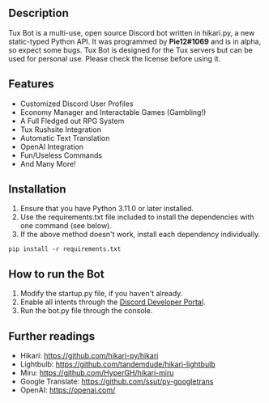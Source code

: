 ## Description
Tux Bot is a multi-use, open source Discord bot written in hikari.py, a new static-typed Python API. It was programmed by **Pie12#1069** and is in alpha, so expect some bugs. Tux Bot is designed for the Tux servers but can be used for personal use. Please check the license before using it.

## Features

- Customized Discord User Profiles 
- Economy Manager and Interactable Games (Gambling!)
- A Full Fledged out RPG System
- Tux Rushsite Integration
- Automatic Text Translation
- OpenAI Integration
- Fun/Useless Commands
- And Many More!

## Installation
1. Ensure that you have Python 3.11.0 or later installed.
2. Use the requirements.txt file included to install the dependencies with one command (see below).
3. If the above method doesn't work, install each dependency individually.

```
pip install -r requirements.txt
```

## How to run the Bot
1. Modify the startup.py file, if you haven't already.
2. Enable all intents through the [Discord Developer Portal](https://discord.com/developers/applications).
3. Run the bot.py file through the console.

## Further readings

- Hikari: https://github.com/hikari-py/hikari
- Lightbulb: https://github.com/tandemdude/hikari-lightbulb
- Miru: https://github.com/HyperGH/hikari-miru
- Google Translate: https://github.com/ssut/py-googletrans
- OpenAI: https://openai.com/
